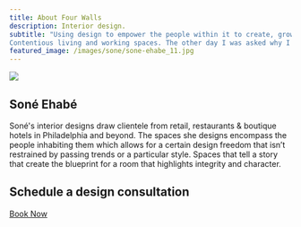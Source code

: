 ```yaml
---
title: About Four Walls
description: Interior design.
subtitle: "Using design to empower the people within it to create, grow and prosper. Inspiring growth and positive change through the innovative design. Being fully conscious
Contentious living and working spaces. The other day I was asked why I love using vintage pieces and reclaimed material in the spaces I design. It’s so important to me to create an experience and tell a story. Reclaimed and vintage pieces have so much history that they create an additional layer of depth and Individuality newer pieces can’t compete with."
featured_image: /images/sone/sone-ehabe_11.jpg
---
```


![]({{site.baseurl}}/images/sone/sone-ehabe_11.jpg)

## Soné Ehabé

Soné's interior designs draw clientele from retail, restaurants & boutique hotels in Philadelphia and beyond. The spaces she designs encompass the people inhabiting them which allows for a certain design freedom that isn’t restrained by passing trends or a particular style. Spaces that tell a story that create the blueprint for a room that highlights integrity and character.

## Schedule a design consultation

<a href="https://calendly.com/4wallsid/30min" class="button button--large button--overlay">Book Now</a>